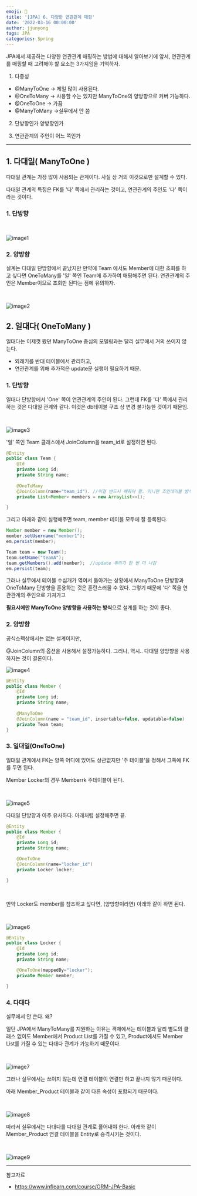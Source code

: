 ```yaml
---
emoji: 🧢
title: '[JPA] 6. 다양한 연관관계 매핑'
date: '2022-03-16 00:00:00'
author: jjunyong
tags: JPA
categories: Spring
---
```


JPA에서 제공하는 다양한 연관관계 매핑하는 방법에 대해서 알아보기에 앞서,
연관관계를 매핑할 때 고려해야 할 요소는 3가지임을 기억하자. 

1. 다중성
- @ManyToOne -> 제일 많이 사용된다.
- @OneToMany -> 사용할 수는 있지만 ManyToOne의 양방향으로 커버 가능하다. 
- @OneToOne -> 가끔 
- @ManyToMany ->실무에서 안 씀

2. 단방향인가 양방향인가

3. 연관관계의 주인이 어느 쪽인가 

---

## 1. 다대일( ManyToOne )

다대일 관계는 가장 많이 사용되는 관계이다. 사실 상 거의 이것으로만 설계할 수 있다. 

다대일 관계의 특징은 FK를 '다' 쪽에서 관리하는 것이고, 연관관계의 주인도 '다' 쪽이라는 것이다. 

### 1. 단방향
<br>

![image1](./image1.png)

### 2. 양방향 

설계는 다대일 단방향에서 끝났지만 만약에 Team 에서도 Member에 대한 조회를 하고 싶다면 OneToMany를 '일' 쪽인 Team에 추가하여 매핑해주면 된다. 연관관계의 주인은 Member이므로 조회만 된다는 점에 유의하자. 

<br>

![image2](./image2.png)

## 2. 일대다( OneToMany )

일대다는 이제껏 봤던 ManyToOne 중심의 모델링과는 달리 실무에서 거의 쓰이지 않는다.
- 외래키를 반대 테이블에서 관리하고,
- 연관관계를 위해 추가적은 update문 실행이 필요하기 때문. 

### 1. 단방향

일대다 단방향에서 'One' 쪽이 연관관계의 주인이 된다. 그런데 FK를 '다' 쪽에서 관리하는 것은 다대일 관계와 같다. 이것은 db테이블 구조 상 변경 불가능한 것이기 때문임. 

<br>

![image3](./image3.png)
<br>

'일' 쪽인 Team 클래스에서 JoinColumn을 team_id로 설정하면 된다. 

```java
@Entity
public class Team { 
    @Id
    private Long id;
    private String name;
    
    @OneToMany
    @JoinColumn(name="team_id"). //이걸 반드시 해줘야 함. 아니면 조인테이블 방식을 사용함.  
    private List<Member> members = new ArrayList<>();

}
```

그리고 아래와 같이 실행해주면 team, member 테이블 모두에 잘 등록된다. 

```java
Member member = new Member();
member.setUsername("member1");
em.persist(member);

Team team = new Team();
team.setName("teamA");
team.getMembers().add(member);  //update 쿼리가 한 번 더 나감
em.persist(team);
```

그러나 실무에서 테이블 수십개가 엮여서 돌아가는 상황에서 ManyToOne 단방향과 OneToMany 단방향을 혼용하는 것은 혼란스러울 수 있다. 그렇기 때문에 '다' 쪽을 연관관계의 주인으로 가져가고 

**필요시에만 ManyToOne 양방향을 사용하는 방식**으로 설계를 하는 것이 좋다. 

### 2. 양방향

공식스펙상에서는 없는 설계이지만, 

@JoinColumn의 옵션을 사용해서 설정가능하다. 그러나, 역시.. 다대일 양방향을 사용하자는 것이 결론이다. 
​
<br>

![image4](./image4.png)

```java
@Entity
public class Member { 
    @Id
    private Long id;
    private String name;
    
    @ManyToOne
    @JoinColumn(name = "team_id", insertable=false, updatable=false)
    private Team team; 
}
```

### 3. 일대일(OneToOne)

일대일 관계에서 FK는 양쪽 어디에 있어도 상관없지만 '주 테이블'을 정해서 그쪽에 FK를 두면 된다. 

Member Locker의 경우 Memberrk 주테이블이 된다.

<br>

![image5](./image5.png)

다대일 단방향과 아주 유사하다. 아래처럼 설정해주면 끝. 

```java
@Entity
public class Member { 
    @Id
    private Long id;
    private String name;

    @OneToOne
    @JoinColumn(name="locker_id")
    private Locker locker;

}
```
<br>


만약 Locker도 member를 참조하고 싶다면, (양방향이라면) 아래와 같이 하면 된다. 


<br>

![image6](./image6.png)

```java
@Entity
public class Locker { 
    @Id
    private Long id;
    private String name;

    @OneToOne(mappedBy="locker");
    private Member member;

}
```
### 4. 다대다

실무에서 안 쓴다. 왜?

일단 JPA에서 ManyToMany를 지원하는 이유는 객체에서는 테이블과 달리 별도의 클래스 없이도 Member에서 Product List를 가질 수 있고, Product에서도 Member List를 가질 수 있는 다대다 관계가 가능하기 때문이다. 

<br>

![image7](./image7.png)

그러나 실무에서는 쓰이지 않는데 연결 테이블이 연결만 하고 끝나지 않기 때문이다. 

아래 Member_Product 테이블과 같이 다른 속성이 포함되기 때문이다. 

<br>

![image8](./image8.png)
<br>

따라서 실무에서는 다대다를 다대일 관계로 풀어내야 한다. 아래와 같이 Member_Product 연결 테이블을 Entity로 승격시키는 것이다.

<br>

![image9](./image9.png)


---

참고자료
- https://www.inflearn.com/course/ORM-JPA-Basic